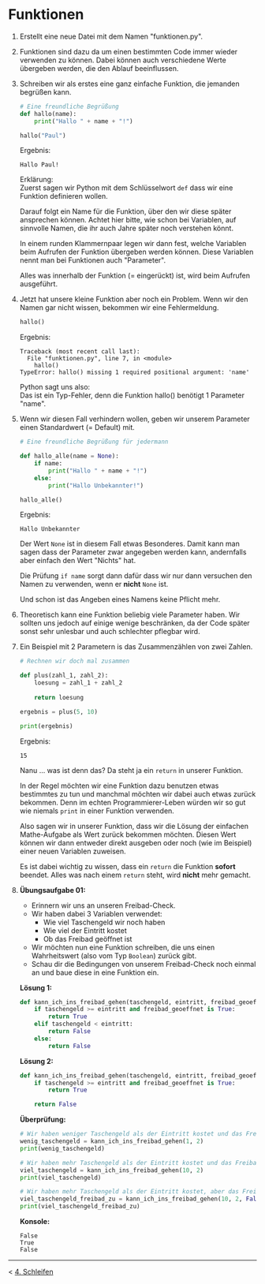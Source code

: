 # Funktionen

1. Erstellt eine neue Datei mit dem Namen "funktionen.py".
1. Funktionen sind dazu da um einen bestimmten Code immer wieder verwenden zu können. Dabei können auch verschiedene Werte übergeben werden, die den Ablauf beeinflussen.
1. Schreiben wir als erstes eine ganz einfache Funktion, die jemanden begrüßen kann.
   ```python
   # Eine freundliche Begrüßung
   def hallo(name):
       print("Hallo " + name + "!")
   
   hallo("Paul")
   ```
   Ergebnis:
   ```text
   Hallo Paul!
   ```
   
   Erklärung:  
   Zuerst sagen wir Python mit dem Schlüsselwort `def` dass wir eine Funktion definieren wollen.
   
   Darauf folgt ein Name für die Funktion, über den wir diese später ansprechen können. Achtet hier bitte, wie schon bei Variablen, auf sinnvolle Namen, die ihr auch Jahre später noch verstehen könnt.
   
   In einem runden Klammernpaar legen wir dann fest, welche Variablen  beim Aufrufen der Funktion übergeben werden können.  Diese Variablen nennt man bei Funktionen auch "Parameter".
   
   Alles was innerhalb der Funktion (= eingerückt) ist, wird beim Aufrufen ausgeführt.
1. Jetzt hat unsere kleine Funktion aber noch ein Problem. Wenn wir den Namen gar nicht wissen, bekommen wir eine Fehlermeldung.
   ```python
   hallo()
   ```
   Ergebnis:
   ```text
   Traceback (most recent call last):
     File "funktionen.py", line 7, in <module>
       hallo()
   TypeError: hallo() missing 1 required positional argument: 'name'
   ```

   Python sagt uns also:  
   Das ist ein Typ-Fehler, denn die Funktion hallo() benötigt 1 Parameter "name".
1. Wenn wir diesen Fall verhindern wollen, geben wir unserem Parameter einen Standardwert (= Default) mit.
   ```python
   # Eine freundliche Begrüßung für jedermann
   
   def hallo_alle(name = None):
       if name:
           print("Hallo " + name + "!")
       else:
           print("Hallo Unbekannter!")
   
   hallo_alle()
   ```
   Ergebnis:
   ```text
   Hallo Unbekannter
   ```
   
   Der Wert `None` ist in diesem Fall etwas Besonderes. Damit kann man sagen dass der Parameter zwar angegeben werden kann, andernfalls aber einfach den Wert "Nichts" hat.
   
   Die Prüfung `if name` sorgt dann dafür dass wir nur dann versuchen den Namen zu verwenden, wenn er **nicht** `None` ist.
   
   Und schon ist das Angeben eines Namens keine Pflicht mehr.
1. Theoretisch kann eine Funktion beliebig viele Parameter haben. Wir sollten uns jedoch auf einige wenige beschränken, da der Code später sonst sehr unlesbar und auch schlechter pflegbar wird.
1. Ein Beispiel mit 2 Parametern is das Zusammenzählen von zwei Zahlen.
   ```python
   # Rechnen wir doch mal zusammen
   
   def plus(zahl_1, zahl_2):
       loesung = zahl_1 + zahl_2 
       
       return loesung
   
   ergebnis = plus(5, 10)

   print(ergebnis)
   ```
   Ergebnis:
   ```text
   15
   ```
   
   Nanu ... was ist denn das? Da steht ja ein `return` in unserer Funktion.
   
   In der Regel möchten wir eine Funktion dazu benutzen etwas bestimmtes zu tun und manchmal möchten wir dabei auch etwas zurück bekommen. Denn im echten Programmierer-Leben würden wir so gut wie niemals `print` in einer Funktion verwenden.
   
   Also sagen wir in unserer Funktion, dass wir die Lösung der einfachen Mathe-Aufgabe als Wert zurück bekommen möchten. Diesen Wert können wir dann entweder direkt ausgeben oder noch (wie im Beispiel) einer neuen Variablen zuweisen.
   
   Es ist dabei wichtig zu wissen, dass ein `return` die Funktion **sofort** beendet. Alles was nach einem `return` steht, wird **nicht** mehr gemacht.
1. **Übungsaufgabe 01:**
   - Erinnern wir uns an unseren Freibad-Check. 
   - Wir haben dabei 3 Variablen verwendet:
     - Wie viel Taschengeld wir noch haben
     - Wie viel der Eintritt kostet
     - Ob das Freibad geöffnet ist
   - Wir möchten nun eine Funktion schreiben, die uns einen Wahrheitswert (also vom Typ `Boolean`) zurück gibt.
   - Schau dir die Bedingungen von unserem Freibad-Check noch einmal an und baue diese in eine Funktion ein.
   
   **Lösung 1:**
   ```python
   def kann_ich_ins_freibad_gehen(taschengeld, eintritt, freibad_geoeffnet = True):  
       if taschengeld >= eintritt and freibad_geoeffnet is True:
           return True
       elif taschengeld < eintritt:
           return False
       else:
           return False
   ```
   
   **Lösung 2:**
   ```python
   def kann_ich_ins_freibad_gehen(taschengeld, eintritt, freibad_geoeffnet=True):
       if taschengeld >= eintritt and freibad_geoeffnet is True:
           return True
   
       return False
   ```
   
   **Überprüfung:**
   ```python
   # Wir haben weniger Taschengeld als der Eintritt kostet und das Freibad ist geöffnet
   wenig_taschengeld = kann_ich_ins_freibad_gehen(1, 2)
   print(wenig_taschengeld)
   
   # Wir haben mehr Taschengeld als der Eintritt kostet und das Freibad ist geöffnet
   viel_taschengeld = kann_ich_ins_freibad_gehen(10, 2)
   print(viel_taschengeld)
   
   # Wir haben mehr Taschengeld als der Eintritt kostet, aber das Freibad ist geschlossen
   viel_taschengeld_freibad_zu = kann_ich_ins_freibad_gehen(10, 2, False)
   print(viel_taschengeld_freibad_zu)
   ```
   
   **Konsole:**
   
   ```text
   False
   True
   False   
   ```
---

&lt; [4. Schleifen](./004%20-%20Schleifen.md)